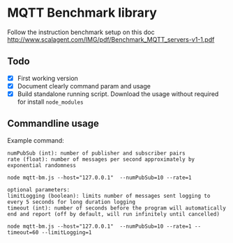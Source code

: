 # MQTT Benchmark library

Follow the instruction benchmark setup on this doc http://www.scalagent.com/IMG/pdf/Benchmark_MQTT_servers-v1-1.pdf

## Todo
* [x] First working version
* [x] Document clearly command param and usage
* [x] Build standalone running script. Download the usage without required for install `node_modules`

## Commandline usage

Example command: 
```
numPubSub (int): number of publisher and subscriber pairs
rate (float): number of messages per second approximately by exponential randomness

node mqtt-bm.js --host="127.0.0.1"  --numPubSub=10 --rate=1

optional parameters:
limitLogging (boolean): limits number of messages sent logging to every 5 seconds for long duration logging
timeout (int): number of seconds before the program will automatically end and report (off by default, will run infinitely until cancelled)

node mqtt-bm.js --host="127.0.0.1"  --numPubSub=10 --rate=1 --timeout=60 --limitLogging=1
```
